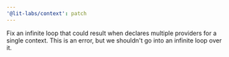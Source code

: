 ```yaml
---
'@lit-labs/context': patch
---
```


Fix an infinite loop that could result when declares multiple providers for a single context. This is an error, but we shouldn't go into an infinite loop over it.
